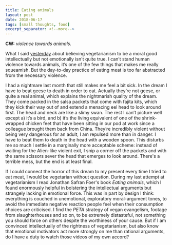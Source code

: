 ```yaml
---
title: Eating animals
layout: post
date: 2018-06-17
tags: [small thoughts, food]
excerpt_separator: <!--more-->
---
```


**CW:** *violence towards animals.*

What I said [yesterday](http://tkmh.space/2018/06/16/trasnfiguring-desire/) about believing vegetarianism to be a moral good intellectually but not emotionally isn't quite true. I can’t stand human violence towards animals, it’s one of the few things that makes me really squeamish. But the day-to-day practice of eating meat is too far abstracted from the necessary violence.
<!--more-->

I had a nightmare last month that still makes me feel a bit sick. In the dream I have to beat geese to death in order to eat. Actually they’re not geese, or quite a real animal, which explains the nightmarish quality of the dream. They come packed in the salsa packets that come with fajita kits, which they kick their way out of and extend a menacing eel head to look around first. The head and neck are like a slimy swan. The rest I can’t picture well except a) it’s a bird, and b) it’s the living equivalent of one of the shrink-wrapped chicken feet that have been sitting in our pod at work since a colleague brought them back from China. They’re incredibly violent without being very dangerous for an adult, I am repulsed more than in danger. I have to beat them to death in the head with a wooden spoon. This disturbs me so much I settle in a marginally more acceptable scheme: instead of waiting for the Alien-like violent exit, I snip a corner off the packets and with the same scissors sever the head that emerges to look around. There's a terrible mess, but the end is at least final.

If I could connect the horror of this dream to my present every time I tried to eat meat, I would be vegetarian without question. During my last attempt at vegetarianism I read Jonathan Safran Foer's book *Eating animals*, which I found enormously helpful in bolstering the intellectual arguments but strangely lacking in emotional force. This was in part by design I think: everything is couched in unemotional, exploratory moral-argument tones, to avoid the immediate negative reaction people feel when their consumption choices are criticised. I find the *PETA* strategy of vegan evangelism, footage from slaughterhouses and so on, to be extremely distasteful, not something you should force on others despite the worthiness of your cause. But if I am convinced intellectually of the rightness of vegetarianism, but also know that emotional motivators act more strongly on me than rational arguments, do I have a duty to watch those videos of my own accord?
